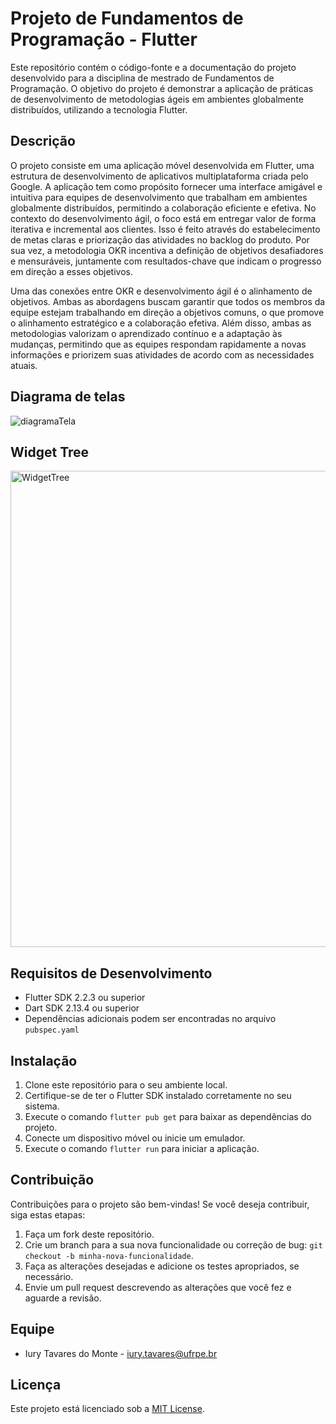 # Projeto de Fundamentos de Programação - Flutter

Este repositório contém o código-fonte e a documentação do projeto desenvolvido para a disciplina de mestrado de Fundamentos de Programação. O objetivo do projeto é demonstrar a aplicação de práticas de desenvolvimento de metodologias ágeis em ambientes globalmente distribuídos, utilizando a tecnologia Flutter.

## Descrição

O projeto consiste em uma aplicação móvel desenvolvida em Flutter, uma estrutura de desenvolvimento de aplicativos multiplataforma criada pelo Google. A aplicação tem como propósito fornecer uma interface amigável e intuitiva para equipes de desenvolvimento que trabalham em ambientes globalmente distribuídos, permitindo a colaboração eficiente e efetiva. No contexto do desenvolvimento ágil, o foco está em entregar valor de forma iterativa e incremental aos clientes. Isso é feito através do estabelecimento de metas claras e priorização das atividades no backlog do produto. Por sua vez, a metodologia OKR incentiva a definição de objetivos desafiadores e mensuráveis, juntamente com resultados-chave que indicam o progresso em direção a esses objetivos.

Uma das conexões entre OKR e desenvolvimento ágil é o alinhamento de objetivos. Ambas as abordagens buscam garantir que todos os membros da equipe estejam trabalhando em direção a objetivos comuns, o que promove o alinhamento estratégico e a colaboração efetiva. Além disso, ambas as metodologias valorizam o aprendizado contínuo e a adaptação às mudanças, permitindo que as equipes respondam rapidamente a novas informações e priorizem suas atividades de acordo com as necessidades atuais.

## Diagrama de telas
![diagramaTela](https://github.com/IuryTavares/agileGlobalSoftwareDevelopment/assets/39784738/80f6ce65-e831-4903-8e4f-5d55047bbb2d)

## Widget Tree
<img width="762" alt="WidgetTree" src="https://github.com/IuryTavares/agileGlobalSoftwareDevelopment/assets/39784738/22706cf3-303e-4b11-8c89-534d543cc6d8">

## Requisitos de Desenvolvimento

- Flutter SDK 2.2.3 ou superior
- Dart SDK 2.13.4 ou superior
- Dependências adicionais podem ser encontradas no arquivo `pubspec.yaml`

## Instalação

1. Clone este repositório para o seu ambiente local.
2. Certifique-se de ter o Flutter SDK instalado corretamente no seu sistema.
3. Execute o comando `flutter pub get` para baixar as dependências do projeto.
4. Conecte um dispositivo móvel ou inicie um emulador.
5. Execute o comando `flutter run` para iniciar a aplicação.

## Contribuição

Contribuições para o projeto são bem-vindas! Se você deseja contribuir, siga estas etapas:

1. Faça um fork deste repositório.
2. Crie um branch para a sua nova funcionalidade ou correção de bug: `git checkout -b minha-nova-funcionalidade`.
3. Faça as alterações desejadas e adicione os testes apropriados, se necessário.
4. Envie um pull request descrevendo as alterações que você fez e aguarde a revisão.

## Equipe

- Iury Tavares do Monte - iury.tavares@ufrpe.br

## Licença

Este projeto está licenciado sob a [MIT License](LICENSE).
